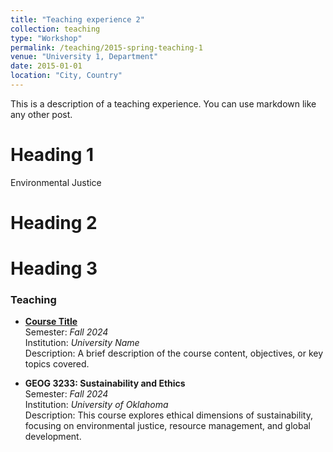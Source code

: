```yaml
---
title: "Teaching experience 2"
collection: teaching
type: "Workshop"
permalink: /teaching/2015-spring-teaching-1
venue: "University 1, Department"
date: 2015-01-01
location: "City, Country"
---
```


This is a description of a teaching experience. You can use markdown like any other post.

Heading 1
======
Environmental Justice

Heading 2
======

Heading 3
======
### Teaching

- **[Course Title](link-to-course-material-or-syllabus)**  
  Semester: *Fall 2024*  
  Institution: *University Name*  
  Description: A brief description of the course content, objectives, or key topics covered.

- **GEOG 3233: Sustainability and Ethics**  
  Semester: *Fall 2024*  
  Institution: *University of Oklahoma*  
  Description: This course explores ethical dimensions of sustainability, focusing on environmental justice, resource management, and global development.
